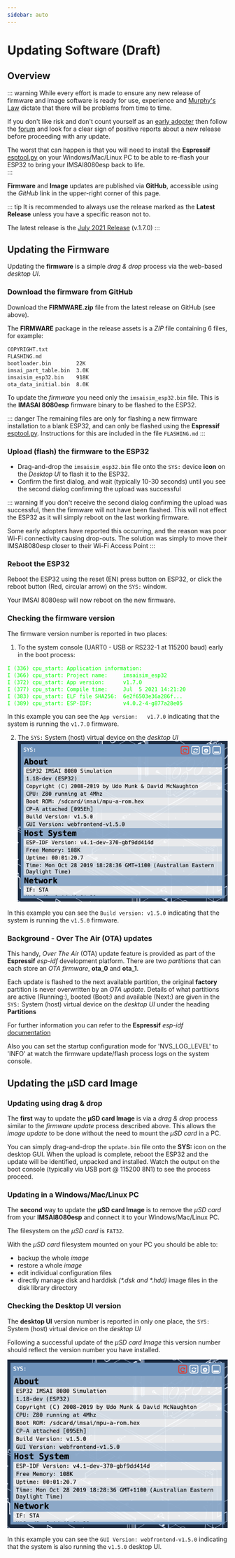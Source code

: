 ```yaml
---
sidebar: auto
---
```


# Updating Software (Draft)

## Overview

::: warning
While every effort is made to ensure any new release of firmware and image software is ready for use, experience and [Murphy's Law](https://en.wikipedia.org/wiki/Murphy%27s_law) dictate that there will be problems from time to time.

If you don't like risk and don't count yourself as an [early adopter](https://en.wikipedia.org/wiki/Early_adopter) then follow the [forum](http://bit.ly/IMSAI8080esp) and look for a clear sign of positive reports about a new release before proceeding with any update.

The worst that can happen is that you will need to install the **Espressif** [esptool.py](https://github.com/espressif/esptool) on your Windows/Mac/Linux PC to be able to re-flash your ESP32 to bring your IMSAI8080esp back to life.  
:::

**Firmware** and **Image** updates are published via **GitHub**, accessible using the *GitHub* link in the upper-right corner of this page.

::: tip
It is recommended to always use the release marked as the **Latest Release** unless you have a specific reason not to.

The latest release is the [July 2021 Release](https://github.com/thehighnibble/firmware/releases/latest) (v.1.7.0)
:::

## Updating the Firmware

Updating the **firmware** is a simple *drag & drop* process via the web-based *desktop UI*.

### Download the firmware from GitHub

Download the **FIRMWARE.zip** file from the latest release on GitHub (see above).

The **FIRMWARE** package in the release assets is a *ZIP* file containing 6 files, for example:

```
COPYRIGHT.txt
FLASHING.md
bootloader.bin        22K
imsai_part_table.bin  3.0K
imsaisim_esp32.bin    918K
ota_data_initial.bin  8.0K
```

To update the *firmware* you need only the `imsaisim_esp32.bin` file. This is the **IMASAI 8080esp** firmware binary to be flashed to the ESP32.

::: danger
The remaining files are only for flashing a new firmware installation to a blank ESP32, and can only be flashed using the **Espressif** [esptool.py](https://github.com/espressif/esptool).
Instructions for this are included in the file `FLASHING.md`
:::

### Upload (flash) the firmware to the ESP32

- Drag-and-drop the `imsaisim_esp32.bin` file onto the `SYS:` device **icon** on the *Desktop UI* to flash it to the ESP32.
- Confirm the first dialog, and wait (typically 10-30 seconds) until you see the second dialog confirming the upload was successful

::: warning
If you don't receive the second dialog confirming the upload was successful, then the firmware will not have been flashed.
This will not effect the ESP32 as it will simply reboot on the last working firmware.

Some early adopters have reported this occurring, and the reason was poor Wi-Fi connectivity causing drop-outs. The solution was simply to move their IMSAI8080esp closer to their Wi-Fi Access Point
:::

### Reboot the ESP32

Reboot the ESP32 using the reset (EN) press button on ESP32, or click the reboot button (Red, circular arrow) on the `SYS:` window.

Your IMSAI 8080esp will now reboot on the new firmware.

### Checking the firmware version

The firmware version number is reported in two places:

1. To the system console (UART0 - USB or RS232-1 at 115200 baud) early in the boot process:

<pre><code><span style="color: #00FF00;">I (336) cpu_start: Application information:
I (366) cpu_start: Project name:     imsaisim_esp32
I (372) cpu_start: App version:      v1.7.0
I (377) cpu_start: Compile time:     Jul  5 2021 14:21:20
I (383) cpu_start: ELF file SHA256:  6e2f6503e36a286f...
I (389) cpu_start: ESP-IDF:          v4.0.2-4-g877a28e05
</span></code></pre>

In this example you can see the `App version:   v1.7.0` indicating that the system is running the `v1.7.0` firmware.

2. The `SYS:` System (host) virtual device on the *desktop UI*
![SYS:](./SYS_build_version.png)

In this example you can see the `Build version: v1.5.0` indicating that the system is running the `v1.5.0` firmware.

### Background - Over The Air (OTA) updates

This handy, *Over The Air* (OTA) update feature is provided as part of the **Espressif** *esp-idf* development platform.
There are two *partitions* that can each store an *OTA firmware*, **ota_0** and **ota_1**.

Each update is flashed to the next available partition, the original **factory** partition is never overwritten by an *OTA update*.
Details of what partitions are active (Running:), booted (Boot:) and available (Next:) are given in the `SYS:` System (host) virtual device on the *desktop UI* under the heading **Partitions**

For further information you can refer to the **Espressif** *esp-idf* [documentation](https://docs.espressif.com/projects/esp-idf/en/latest/api-reference/system/ota.html)

Also you can set the startup configuration mode for 'NVS_LOG_LEVEL' to 'INFO' at watch the firmware update/flash process logs on the system console.

## Updating the µSD card Image

### Updating using drag & drop

The **first** way to update the **µSD card Image** is via a *drag & drop* process similar to the *firmware update* process described above. This allows the *image update* to be done without the need to mount the *µSD card* in a PC.

You can simply drag-and-drop the `update.bin` file onto the **SYS:** icon on the desktop GUI. When the upload is complete, reboot the ESP32 and the update will be identified, unpacked and installed. Watch the output on the boot console (typically via USB port @ 115200 8N1) to see the process proceed.

### Updating in a Windows/Mac/Linux PC

The **second** way to update the **µSD card Image** is to remove the *µSD card* from your **IMSAI8080esp** and connect it to your Windows/Mac/Linux PC.

The filesystem on the *µSD card* is `FAT32`.

With the *µSD card* filesystem mounted on your PC you should be able to:

- backup the whole *image*
- restore a whole *image*
- edit individual configuration files
- directly manage disk and harddisk *(\*.dsk and \*.hdd)* image files in the disk library directory

### Checking the Desktop UI version

The **desktop UI** version number is reported in only one place, the `SYS:` System (host) virtual device on the *desktop UI*

Following a successful update of the *µSD card Image* this version number should reflect the version number you have installed.

![SYS:](./SYS_build_version.png)

In this example you can see the `GUI Version: webfrontend-v1.5.0` indicating that the system is also running the `v1.5.0` desktop UI.